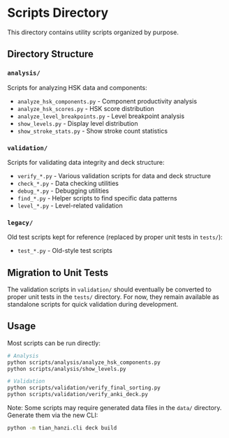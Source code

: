 # Scripts Directory

This directory contains utility scripts organized by purpose.

## Directory Structure

### `analysis/`
Scripts for analyzing HSK data and components:
- `analyze_hsk_components.py` - Component productivity analysis
- `analyze_hsk_scores.py` - HSK score distribution
- `analyze_level_breakpoints.py` - Level breakpoint analysis
- `show_levels.py` - Display level distribution
- `show_stroke_stats.py` - Show stroke count statistics

### `validation/`
Scripts for validating data integrity and deck structure:
- `verify_*.py` - Various validation scripts for data and deck structure
- `check_*.py` - Data checking utilities
- `debug_*.py` - Debugging utilities
- `find_*.py` - Helper scripts to find specific data patterns
- `level_*.py` - Level-related validation

### `legacy/`
Old test scripts kept for reference (replaced by proper unit tests in `tests/`):
- `test_*.py` - Old-style test scripts

## Migration to Unit Tests

The validation scripts in `validation/` should eventually be converted to proper
unit tests in the `tests/` directory. For now, they remain available as standalone
scripts for quick validation during development.

## Usage

Most scripts can be run directly:

```bash
# Analysis
python scripts/analysis/analyze_hsk_components.py
python scripts/analysis/show_levels.py

# Validation
python scripts/validation/verify_final_sorting.py
python scripts/validation/verify_anki_deck.py
```

Note: Some scripts may require generated data files in the `data/` directory.
Generate them via the new CLI:

```bash
python -m tian_hanzi.cli deck build
```
